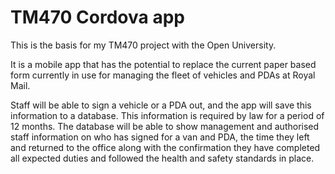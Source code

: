 # TM470 Cordova app
This is the basis for my TM470 project with the Open University. 

It is a mobile app that has the potential to replace the current paper based form currently in use for managing the fleet of vehicles and PDAs at Royal Mail. 

Staff will be able to sign a vehicle or a PDA out, and the app will save this information to a database. This information is required by
law for a period of 12 months. The database will be able to show  management and authorised staff information on who has signed for a van and PDA, the time they left and returned to the office along with the confirmation they have completed all expected duties and followed the health and safety standards in place.
